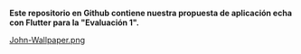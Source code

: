 **Este repositorio en Github contiene nuestra propuesta de aplicación echa con Flutter para la "Evaluación 1".**

[John-Wallpaper.png](https://postimg.cc/GBKYfSPJ)
